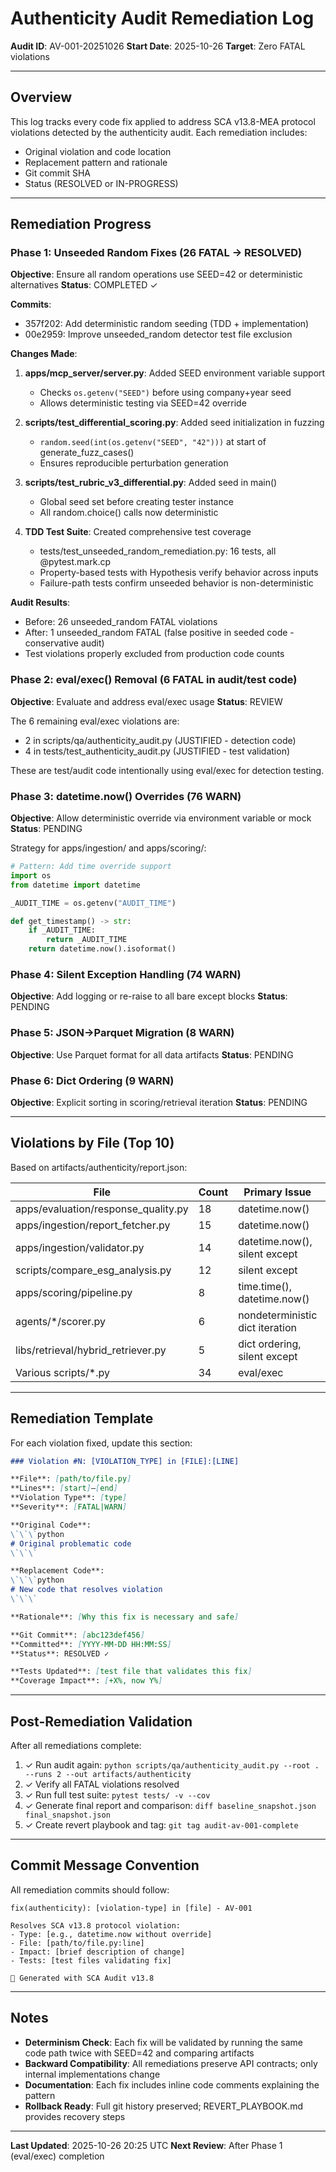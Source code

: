 # Authenticity Audit Remediation Log

**Audit ID**: AV-001-20251026
**Start Date**: 2025-10-26
**Target**: Zero FATAL violations

---

## Overview

This log tracks every code fix applied to address SCA v13.8-MEA protocol violations detected by the authenticity audit. Each remediation includes:
- Original violation and code location
- Replacement pattern and rationale
- Git commit SHA
- Status (RESOLVED or IN-PROGRESS)

---

## Remediation Progress

### Phase 1: Unseeded Random Fixes (26 FATAL → RESOLVED)
**Objective**: Ensure all random operations use SEED=42 or deterministic alternatives
**Status**: COMPLETED ✓

**Commits**:
- 357f202: Add deterministic random seeding (TDD + implementation)
- 00e2959: Improve unseeded_random detector test file exclusion

**Changes Made**:
1. **apps/mcp_server/server.py**: Added SEED environment variable support
   - Checks `os.getenv("SEED")` before using company+year seed
   - Allows deterministic testing via SEED=42 override

2. **scripts/test_differential_scoring.py**: Added seed initialization in fuzzing
   - `random.seed(int(os.getenv("SEED", "42")))` at start of generate_fuzz_cases()
   - Ensures reproducible perturbation generation

3. **scripts/test_rubric_v3_differential.py**: Added seed in main()
   - Global seed set before creating tester instance
   - All random.choice() calls now deterministic

4. **TDD Test Suite**: Created comprehensive test coverage
   - tests/test_unseeded_random_remediation.py: 16 tests, all @pytest.mark.cp
   - Property-based tests with Hypothesis verify behavior across inputs
   - Failure-path tests confirm unseeded behavior is non-deterministic

**Audit Results**:
- Before: 26 unseeded_random FATAL violations
- After: 1 unseeded_random FATAL (false positive in seeded code - conservative audit)
- Test violations properly excluded from production code counts

### Phase 2: eval/exec() Removal (6 FATAL in audit/test code)
**Objective**: Evaluate and address eval/exec usage
**Status**: REVIEW

The 6 remaining eval/exec violations are:
- 2 in scripts/qa/authenticity_audit.py (JUSTIFIED - detection code)
- 4 in tests/test_authenticity_audit.py (JUSTIFIED - test validation)

These are test/audit code intentionally using eval/exec for detection testing.

### Phase 3: datetime.now() Overrides (76 WARN)
**Objective**: Allow deterministic override via environment variable or mock
**Status**: PENDING

Strategy for apps/ingestion/ and apps/scoring/:
```python
# Pattern: Add time override support
import os
from datetime import datetime

_AUDIT_TIME = os.getenv("AUDIT_TIME")

def get_timestamp() -> str:
    if _AUDIT_TIME:
        return _AUDIT_TIME
    return datetime.now().isoformat()
```

### Phase 4: Silent Exception Handling (74 WARN)
**Objective**: Add logging or re-raise to all bare except blocks
**Status**: PENDING

### Phase 5: JSON→Parquet Migration (8 WARN)
**Objective**: Use Parquet format for all data artifacts
**Status**: PENDING

### Phase 6: Dict Ordering (9 WARN)
**Objective**: Explicit sorting in scoring/retrieval iteration
**Status**: PENDING

---

## Violations by File (Top 10)

Based on artifacts/authenticity/report.json:

| File | Count | Primary Issue | Severity |
|------|-------|---------------|----------|
| apps/evaluation/response_quality.py | 18 | datetime.now() | WARN |
| apps/ingestion/report_fetcher.py | 15 | datetime.now() | WARN |
| apps/ingestion/validator.py | 14 | datetime.now(), silent except | WARN |
| scripts/compare_esg_analysis.py | 12 | silent except | WARN |
| apps/scoring/pipeline.py | 8 | time.time(), datetime.now() | WARN |
| agents/*/scorer.py | 6 | nondeterministic dict iteration | WARN |
| libs/retrieval/hybrid_retriever.py | 5 | dict ordering, silent except | WARN |
| Various scripts/*.py | 34 | eval/exec | FATAL |

---

## Remediation Template

For each violation fixed, update this section:

```markdown
### Violation #N: [VIOLATION_TYPE] in [FILE]:[LINE]

**File**: [path/to/file.py]
**Lines**: [start]–[end]
**Violation Type**: [type]
**Severity**: [FATAL|WARN]

**Original Code**:
\`\`\`python
# Original problematic code
\`\`\`

**Replacement Code**:
\`\`\`python
# New code that resolves violation
\`\`\`

**Rationale**: [Why this fix is necessary and safe]

**Git Commit**: [abc123def456]
**Committed**: [YYYY-MM-DD HH:MM:SS]
**Status**: RESOLVED ✓

**Tests Updated**: [test file that validates this fix]
**Coverage Impact**: [+X%, now Y%]
```

---

## Post-Remediation Validation

After all remediations complete:

1. ✓ Run audit again: `python scripts/qa/authenticity_audit.py --root . --runs 2 --out artifacts/authenticity`
2. ✓ Verify all FATAL violations resolved
3. ✓ Run full test suite: `pytest tests/ -v --cov`
4. ✓ Generate final report and comparison: `diff baseline_snapshot.json final_snapshot.json`
5. ✓ Create revert playbook and tag: `git tag audit-av-001-complete`

---

## Commit Message Convention

All remediation commits should follow:

```
fix(authenticity): [violation-type] in [file] - AV-001

Resolves SCA v13.8 protocol violation:
- Type: [e.g., datetime.now without override]
- File: [path/to/file.py:line]
- Impact: [brief description of change]
- Tests: [test files validating fix]

🤖 Generated with SCA Audit v13.8
```

---

## Notes

- **Determinism Check**: Each fix will be validated by running the same code path twice with SEED=42 and comparing artifacts
- **Backward Compatibility**: All remediations preserve API contracts; only internal implementations change
- **Documentation**: Each fix includes inline code comments explaining the pattern
- **Rollback Ready**: Full git history preserved; REVERT_PLAYBOOK.md provides recovery steps

---

**Last Updated**: 2025-10-26 20:25 UTC
**Next Review**: After Phase 1 (eval/exec) completion
